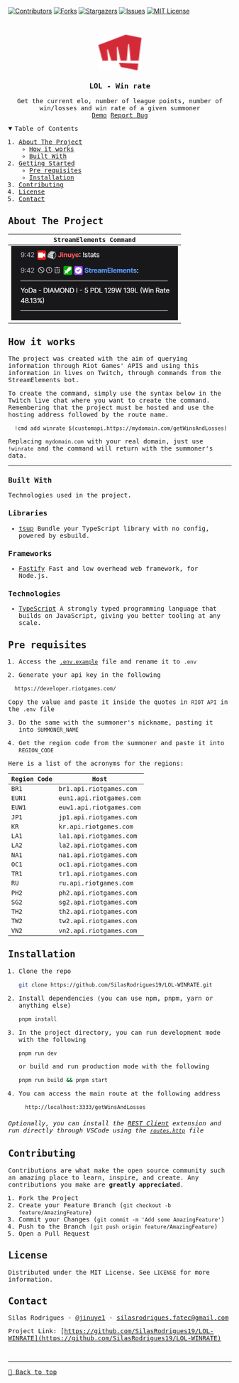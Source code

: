[![Contributors][contributors-shield]][contributors-url]
[![Forks][forks-shield]][forks-url]
[![Stargazers][stars-shield]][stars-url]
[![Issues][issues-shield]][issues-url]
[![MIT License][license-shield]][license-url]

<!-- PROJECT LOGO -->
<br />
<samp>
<p align="center">
  <a href="https://github.com/SilasRodrigues19/LOL-WINRATE">
    <img src="./public/assets/logo.svg" alt="Logo" width="100" height="80">
  </a>

  <h3 align="center">LOL - Win rate</h3>

  <p align="center">
    Get the current elo, number of league points, number of win/losses and win rate of a given summoner
    <br />
    <a href="https://league-api-14tx.onrender.com/getWinsAndLosses">Demo</a>
    <a href="https://github.com/SilasRodrigues19/LOL-WINRATE/issues">Report Bug</a>
  </p>
</p>

<!-- TABLE OF CONTENTS -->
<details open="open">
  <summary>Table of Contents</summary>
  <ol>
    <li>
      <a href="#about-the-project">About The Project</a>
      <ul>
        <li><a href="#how-it-works">How it works</a></li>
        <li><a href="#built-with">Built With</a></li>
      </ul>
    </li>
    <li>
      <a href="#getting-started">Getting Started</a>
      <ul>
        <li><a href="#pre-requisites">Pre requisites</a></li>
        <li><a href="#installation">Installation</a></li>
      </ul>
    </li>
    <li><a href="#contributing">Contributing</a></li>
    <li><a href="#license">License</a></li>
    <li><a href="#contact">Contact</a></li>
  </ol>
</details>

<!-- ABOUT THE PROJECT -->

## About The Project

| StreamElements Command                         |
| ---------------------------------------------- |
| [![Preview][product-screenshot]][project-link] |

## How it works

The project was created with the aim of querying information through Riot Games' APIS and using this information in lives on Twitch, through commands from the StreamElements bot.

To create the command, simply use the syntax below in the Twitch live chat where you want to create the command. Remembering that the project must be hosted and use the hosting address followed by the route name.

```
  !cmd add winrate $(customapi.https://mydomain.com/getWinsAndLosses)
```

Replacing `mydomain.com` with your real domain, just use `!winrate` and the command will return with the summoner's data.

<hr>

### Built With

Technologies used in the project.

### Libraries

- [tsup](https://tsup.egoist.dev/)
  Bundle your TypeScript library with no config, powered by esbuild.

### Frameworks

- [Fastify](https://fastify.dev/)
  Fast and low overhead web framework, for Node.js.

### Technologies

- [TypeScript](https://www.typescriptlang.org/)
  A strongly typed programming language that builds on JavaScript, giving you better tooling at any scale.

<!-- GETTING STARTED -->

## Pre requisites

1. Access the [`.env.example`](/.env.example) file and rename it to `.env`

2. Generate your api key in the following

```sh
  https://developer.riotgames.com/
```

Copy the value and paste it inside the quotes in `RIOT API` in the `.env` file

3. Do the same with the summoner's nickname, pasting it into `SUMMONER_NAME`

4. Get the region code from the summoner and paste it into `REGION_CODE`

Here is a list of the acronyms for the regions:

| Region Code | Host                   |
| ----------- | ---------------------- |
| BR1         | br1.api.riotgames.com  |
| EUN1        | eun1.api.riotgames.com |
| EUW1        | euw1.api.riotgames.com |
| JP1         | jp1.api.riotgames.com  |
| KR          | kr.api.riotgames.com   |
| LA1         | la1.api.riotgames.com  |
| LA2         | la2.api.riotgames.com  |
| NA1         | na1.api.riotgames.com  |
| OC1         | oc1.api.riotgames.com  |
| TR1         | tr1.api.riotgames.com  |
| RU          | ru.api.riotgames.com   |
| PH2         | ph2.api.riotgames.com  |
| SG2         | sg2.api.riotgames.com  |
| TH2         | th2.api.riotgames.com  |
| TW2         | tw2.api.riotgames.com  |
| VN2         | vn2.api.riotgames.com  |

## Installation

1. Clone the repo
   ```sh
   git clone https://github.com/SilasRodrigues19/LOL-WINRATE.git
   ```
2. Install dependencies (you can use npm, pnpm, yarn or anything else)
   ```sh
   pnpm install
   ```
3. In the project directory, you can run development mode with the following

   ```sh
   pnpm run dev
   ```

   or build and run production mode with the following

   ```sh
   pnpm run build && pnpm start
   ```

4. You can access the main route at the following address
   ```sh
     http://localhost:3333/getWinsAndLosses
   ```
   <!-- CONTRIBUTING -->

###### Optionally, you can install the [REST Client](https://marketplace.visualstudio.com/items?itemName=humao.rest-client) extension and run directly through VSCode using the [`routes.http`](/routes.http) file

## Contributing

Contributions are what make the open source community such an amazing place to learn, inspire, and create. Any contributions you make are **greatly appreciated**.

1. Fork the Project
2. Create your Feature Branch (`git checkout -b feature/AmazingFeature`)
3. Commit your Changes (`git commit -m 'Add some AmazingFeature'`)
4. Push to the Branch (`git push origin feature/AmazingFeature`)
5. Open a Pull Request

<!-- LICENSE -->

## License

Distributed under the MIT License. See `LICENSE` for more information.

<!-- CONTACT -->

## Contact

Silas Rodrigues - [@jinuye1](https://twitter.com/jinuye1) - silasrodrigues.fatec@gmail.com

Project Link: [https://github.com/SilasRodrigues19/LOL-WINRATE](https://github.com/SilasRodrigues19/LOL-WINRATE) <br>

<!-- MARKDOWN LINKS & IMAGES -->
<!-- https://www.markdownguide.org/basic-syntax/#reference-style-links -->

[contributors-shield]: https://img.shields.io/github/contributors/SilasRodrigues19/NLW-IA.svg?style=for-the-badge
[contributors-url]: https://github.com/SilasRodrigues19/LOL-WINRATE/graphs/contributors
[forks-shield]: https://img.shields.io/github/forks/SilasRodrigues19/NLW-IA.svg?style=for-the-badge
[forks-url]: https://github.com/SilasRodrigues19/LOL-WINRATE/network/members
[stars-shield]: https://img.shields.io/github/stars/SilasRodrigues19/NLW-IA.svg?style=for-the-badge
[stars-url]: https://github.com/SilasRodrigues19/LOL-WINRATE/stargazers
[issues-shield]: https://img.shields.io/github/issues/SilasRodrigues19/NLW-IA.svg?style=for-the-badge
[issues-url]: https://github.com/SilasRodrigues19/LOL-WINRATE/issues
[license-shield]: https://img.shields.io/github/license/SilasRodrigues19/NLW-IA.svg?style=for-the-badge
[license-url]: https://github.com/SilasRodrigues19/LOL-WINRATE/blob/master/LICENSE
[license-url]: https://github.com/SilasRodrigues19/LOL-WINRATE/blob/master/LICENSE.txt
[product-screenshot]: ./public/screenshots/preview.png
[project-link]: https://league-api-14tx.onrender.com/getWinsAndLosses

<br><hr>
[🔼 Back to top](#LOL---win-rate)
